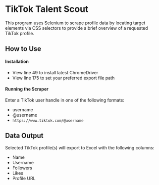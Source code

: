 # TikTok Talent Scout
This program uses Selenium to scrape profile data by locating target elements via CSS selectors to provide a brief overview of a requested TikTok profile.

## How to Use
#### Installation
- View line 49 to install latest ChromeDriver
- View line 175 to set your preferred export file path
#### Running the Scraper
Enter a TikTok user handle in one of the following formats:
- username
- @username
- `https://www.tiktok.com/@username`

## Data Output
Selected TikTok profile(s) will export to Excel with the following columns:
- Name
- Username
- Followers
- Likes
- Profile URL
